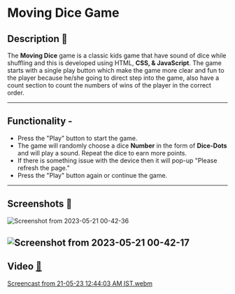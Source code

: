 <h1>Moving Dice Game</h1>

## Description 📜

The **Moving Dice** game is a classic kids game that have sound of dice while shuffling and this is developed using HTML, **CSS, & JavaScript**.
The game starts with a single play button which make the game more clear and fun to the player because he/she going to direct step into the game, also have a count section to count the numbers of wins of the player in the correct order.
<hr>

## Functionality -
- Press the "Play" button to start the game.
- The game will randomly choose a dice **Number** in the form of **Dice-Dots** and will play a sound. Repeat the dice to earn more points.
- If there is something issue with the device then it will pop-up "Please refresh the page."
- Press the "Play" button again or continue the game.

<hr>

## Screenshots 📸
![Screenshot from 2023-05-21 00-42-36](https://github.com/kunjgit/GameZone/assets/121503426/7e86a710-4d83-4599-b3c3-47a6b1dbc5e7)

![Screenshot from 2023-05-21 00-42-17](https://github.com/kunjgit/GameZone/assets/121503426/2f9d7680-2dc7-42e8-8ed3-c5c6f4400a5b)
--- 

## Video [🎥](https://emojipedia.org/movie-camera/)

[Screencast from 21-05-23 12:44:03 AM IST.webm](https://github.com/kunjgit/GameZone/assets/121503426/19a6befb-b9fc-4f1b-acbf-5828d4bb60f3)


